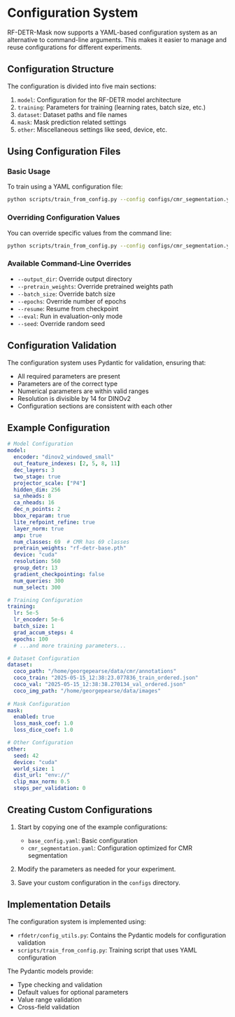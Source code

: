 # Configuration System

RF-DETR-Mask now supports a YAML-based configuration system as an alternative to command-line arguments.
This makes it easier to manage and reuse configurations for different experiments.

## Configuration Structure

The configuration is divided into five main sections:

1. `model`: Configuration for the RF-DETR model architecture
2. `training`: Parameters for training (learning rates, batch size, etc.)
3. `dataset`: Dataset paths and file names
4. `mask`: Mask prediction related settings
5. `other`: Miscellaneous settings like seed, device, etc.

## Using Configuration Files

### Basic Usage

To train using a YAML configuration file:

```bash
python scripts/train_from_config.py --config configs/cmr_segmentation.yaml
```

### Overriding Configuration Values

You can override specific values from the command line:

```bash
python scripts/train_from_config.py --config configs/cmr_segmentation.yaml --batch_size 2 --epochs 50
```

### Available Command-Line Overrides

- `--output_dir`: Override output directory
- `--pretrain_weights`: Override pretrained weights path
- `--batch_size`: Override batch size
- `--epochs`: Override number of epochs
- `--resume`: Resume from checkpoint
- `--eval`: Run in evaluation-only mode
- `--seed`: Override random seed

## Configuration Validation

The configuration system uses Pydantic for validation, ensuring that:

- All required parameters are present
- Parameters are of the correct type
- Numerical parameters are within valid ranges
- Resolution is divisible by 14 for DINOv2
- Configuration sections are consistent with each other

## Example Configuration

```yaml
# Model Configuration
model:
  encoder: "dinov2_windowed_small"
  out_feature_indexes: [2, 5, 8, 11]
  dec_layers: 3
  two_stage: true
  projector_scale: ["P4"]
  hidden_dim: 256
  sa_nheads: 8
  ca_nheads: 16
  dec_n_points: 2
  bbox_reparam: true
  lite_refpoint_refine: true
  layer_norm: true
  amp: true
  num_classes: 69  # CMR has 69 classes
  pretrain_weights: "rf-detr-base.pth"
  device: "cuda"
  resolution: 560
  group_detr: 13
  gradient_checkpointing: false
  num_queries: 300
  num_select: 300

# Training Configuration
training:
  lr: 5e-5
  lr_encoder: 5e-6
  batch_size: 1
  grad_accum_steps: 4
  epochs: 100
  # ...and more training parameters...

# Dataset Configuration
dataset:
  coco_path: "/home/georgepearse/data/cmr/annotations"
  coco_train: "2025-05-15_12:38:23.077836_train_ordered.json"
  coco_val: "2025-05-15_12:38:38.270134_val_ordered.json"
  coco_img_path: "/home/georgepearse/data/images"
  
# Mask Configuration
mask:
  enabled: true
  loss_mask_coef: 1.0
  loss_dice_coef: 1.0

# Other Configuration
other:
  seed: 42
  device: "cuda"
  world_size: 1
  dist_url: "env://"
  clip_max_norm: 0.5
  steps_per_validation: 0
```

## Creating Custom Configurations

1. Start by copying one of the example configurations:
   - `base_config.yaml`: Basic configuration
   - `cmr_segmentation.yaml`: Configuration optimized for CMR segmentation

2. Modify the parameters as needed for your experiment.

3. Save your custom configuration in the `configs` directory.

## Implementation Details

The configuration system is implemented using:
- `rfdetr/config_utils.py`: Contains the Pydantic models for configuration validation
- `scripts/train_from_config.py`: Training script that uses YAML configuration

The Pydantic models provide:
- Type checking and validation
- Default values for optional parameters
- Value range validation
- Cross-field validation